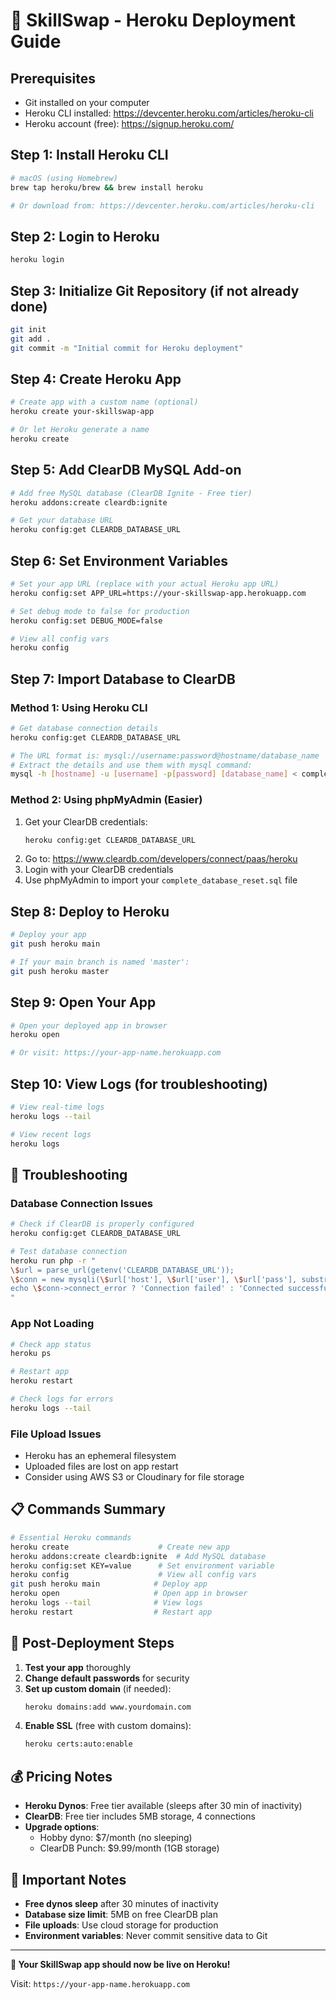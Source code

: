 # 🚀 SkillSwap - Heroku Deployment Guide

## Prerequisites
- Git installed on your computer
- Heroku CLI installed: https://devcenter.heroku.com/articles/heroku-cli
- Heroku account (free): https://signup.heroku.com/

## Step 1: Install Heroku CLI
```bash
# macOS (using Homebrew)
brew tap heroku/brew && brew install heroku

# Or download from: https://devcenter.heroku.com/articles/heroku-cli
```

## Step 2: Login to Heroku
```bash
heroku login
```

## Step 3: Initialize Git Repository (if not already done)
```bash
git init
git add .
git commit -m "Initial commit for Heroku deployment"
```

## Step 4: Create Heroku App
```bash
# Create app with a custom name (optional)
heroku create your-skillswap-app

# Or let Heroku generate a name
heroku create
```

## Step 5: Add ClearDB MySQL Add-on
```bash
# Add free MySQL database (ClearDB Ignite - Free tier)
heroku addons:create cleardb:ignite

# Get your database URL
heroku config:get CLEARDB_DATABASE_URL
```

## Step 6: Set Environment Variables
```bash
# Set your app URL (replace with your actual Heroku app URL)
heroku config:set APP_URL=https://your-skillswap-app.herokuapp.com

# Set debug mode to false for production
heroku config:set DEBUG_MODE=false

# View all config vars
heroku config
```

## Step 7: Import Database to ClearDB

### Method 1: Using Heroku CLI
```bash
# Get database connection details
heroku config:get CLEARDB_DATABASE_URL

# The URL format is: mysql://username:password@hostname/database_name
# Extract the details and use them with mysql command:
mysql -h [hostname] -u [username] -p[password] [database_name] < complete_database_reset.sql
```

### Method 2: Using phpMyAdmin (Easier)
1. Get your ClearDB credentials:
   ```bash
   heroku config:get CLEARDB_DATABASE_URL
   ```
2. Go to: https://www.cleardb.com/developers/connect/paas/heroku
3. Login with your ClearDB credentials
4. Use phpMyAdmin to import your `complete_database_reset.sql` file

## Step 8: Deploy to Heroku
```bash
# Deploy your app
git push heroku main

# If your main branch is named 'master':
git push heroku master
```

## Step 9: Open Your App
```bash
# Open your deployed app in browser
heroku open

# Or visit: https://your-app-name.herokuapp.com
```

## Step 10: View Logs (for troubleshooting)
```bash
# View real-time logs
heroku logs --tail

# View recent logs
heroku logs
```

## 🔧 Troubleshooting

### Database Connection Issues
```bash
# Check if ClearDB is properly configured
heroku config:get CLEARDB_DATABASE_URL

# Test database connection
heroku run php -r "
\$url = parse_url(getenv('CLEARDB_DATABASE_URL'));
\$conn = new mysqli(\$url['host'], \$url['user'], \$url['pass'], substr(\$url['path'], 1));
echo \$conn->connect_error ? 'Connection failed' : 'Connected successfully';
"
```

### App Not Loading
```bash
# Check app status
heroku ps

# Restart app
heroku restart

# Check logs for errors
heroku logs --tail
```

### File Upload Issues
- Heroku has an ephemeral filesystem
- Uploaded files are lost on app restart
- Consider using AWS S3 or Cloudinary for file storage

## 📋 Commands Summary

```bash
# Essential Heroku commands
heroku create                    # Create new app
heroku addons:create cleardb:ignite  # Add MySQL database
heroku config:set KEY=value      # Set environment variable
heroku config                    # View all config vars
git push heroku main            # Deploy app
heroku open                     # Open app in browser
heroku logs --tail              # View logs
heroku restart                  # Restart app
```

## 🎯 Post-Deployment Steps

1. **Test your app** thoroughly
2. **Change default passwords** for security
3. **Set up custom domain** (if needed):
   ```bash
   heroku domains:add www.yourdomain.com
   ```
4. **Enable SSL** (free with custom domains):
   ```bash
   heroku certs:auto:enable
   ```

## 💰 Pricing Notes

- **Heroku Dynos**: Free tier available (sleeps after 30 min of inactivity)
- **ClearDB**: Free tier includes 5MB storage, 4 connections
- **Upgrade options**: 
  - Hobby dyno: $7/month (no sleeping)
  - ClearDB Punch: $9.99/month (1GB storage)

## 🚨 Important Notes

- **Free dynos sleep** after 30 minutes of inactivity
- **Database size limit**: 5MB on free ClearDB plan
- **File uploads**: Use cloud storage for production
- **Environment variables**: Never commit sensitive data to Git

---

**🎉 Your SkillSwap app should now be live on Heroku!**

Visit: `https://your-app-name.herokuapp.com`